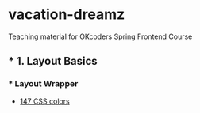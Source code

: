 # vacation-dreamz
Teaching material for OKcoders Spring Frontend Course

## * 1. Layout Basics
### * Layout Wrapper
* [147 CSS colors](http://www.colors.commutercreative.com/grid/)
